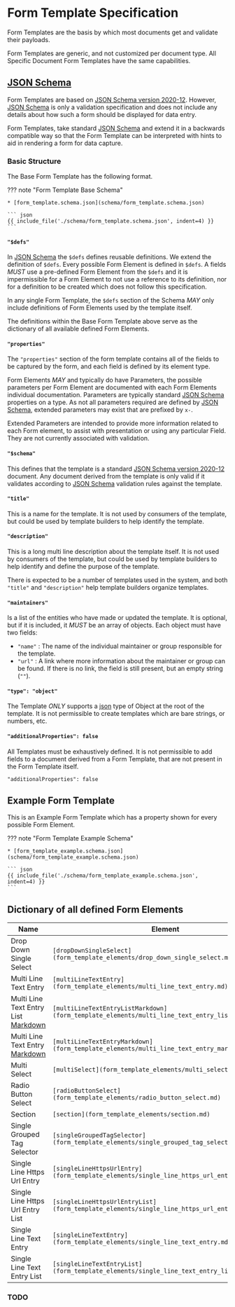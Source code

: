 # Form Template Specification

Form Templates are the basis by which most documents get and validate their payloads.

Form Templates are generic, and not customized per document type.
All Specific Document Form Templates have the same capabilities.

## [JSON Schema][JSON Schema-2020-12]

Form Templates are based on [JSON Schema version 2020-12][JSON Schema-2020-12].
However, [JSON Schema][JSON Schema-2020-12] is only a validation specification and does not
include any details about how such a form should be displayed for data entry.

Form Templates, take standard [JSON Schema][JSON Schema-2020-12] and extend it in a backwards compatible way
so that the Form Template can be interpreted with hints to aid in rendering a form
for data capture.

### Basic Structure

The Base Form Template has the following format.

<!-- markdownlint-disable max-one-sentence-per-line -->
??? note "Form Template Base Schema"

    * [form_template.schema.json](schema/form_template.schema.json)

    ``` json
    {{ include_file('./schema/form_template.schema.json', indent=4) }}
    ```
<!-- markdownlint-enable max-one-sentence-per-line -->

#### `"$defs"`

In [JSON Schema][JSON Schema-2020-12] the `$defs` defines reusable definitions.
We extend the definition of `$defs`.
Every possible Form Element is defined in `$defs`.
A fields *MUST* use a pre-defined Form Element from the `$defs` and
it is impermissible for a Form Element to not use a reference to its
definition, nor for a definition to be created which does not follow
this specification.

In any single Form Template, the `$defs` section of the Schema *MAY* only
include definitions of Form Elements used by the template itself.

The definitions within the Base Form Template above serve as the dictionary
of all available defined Form Elements.

#### `"properties"`

The `"properties"` section of the form template contains all of the fields
to be captured by the form, and each field is defined by its element type.

Form Elements *MAY* and typically do have Parameters, the possible parameters
per Form Element are documented with each Form Elements individual documentation.
Parameters are typically standard [JSON Schema][JSON Schema-2020-12] properties on a type.
As not all parameters required are defined by [JSON Schema][JSON Schema-2020-12], extended parameters may exist that
are prefixed by `x-`.

Extended Parameters are intended to provide more information related to each Form element,
to assist with presentation or using any particular Field.
They are not currently associated with validation.

#### `"$schema"`

This defines that the template is a standard [JSON Schema version 2020-12][JSON Schema-2020-12] document.
Any document derived from the template is only valid if it validates
according to [JSON Schema][JSON Schema-2020-12] validation rules against the template.

#### `"title"`

This is a name for the template.
It is not used by consumers of the template, but could be used by
template builders to help identify the template.

#### `"description"`

This is a long multi line description about the template itself.
It is not used by consumers of the template, but could be used by
template builders to help identify and define the purpose of the template.

There is expected to be a number of templates used in the system, and both
`"title"` and `"description"` help template builders organize templates.

#### `"maintainers"`

Is a list of the entities who have made or updated the template.
It is optional, but if it is included, it *MUST* be an array of objects.
Each object must have two fields:

* `"name"` : The name of the individual maintainer or group responsible for the template.
* `"url"` : A link where more information about the maintainer or group can be found.
    If there is no link, the field is still present, but an empty string (`""`).

#### `"type": "object"`

The Template *ONLY* supports a [json][RFC8259] type of Object at the root of the template.
It is not permissible to create templates which are bare strings, or numbers, etc.

#### `"additionalProperties": false`

All Templates must be exhaustively defined.
It is not permissible to add fields to a document derived from a Form Template,
that are not present in the Form Template itself.

`"additionalProperties": false`

## Example Form Template

This is an Example Form Template which has a property shown for every
possible Form Element.

<!-- markdownlint-disable max-one-sentence-per-line -->
??? note "Form Template Example Schema"

    * [form_template_example.schema.json](schema/form_template_example.schema.json)

    ``` json
    {{ include_file('./schema/form_template_example.schema.json', indent=4) }}
    ```
<!-- markdownlint-enable max-one-sentence-per-line -->

## Dictionary of all defined Form Elements

| Name | Element |
| --- | --- |
| Drop Down Single Select | `[dropDownSingleSelect](form_template_elements/drop_down_single_select.md)` |
| Multi Line Text Entry | `[multiLineTextEntry](form_template_elements/multi_line_text_entry.md)` |
| Multi Line Text Entry List [Markdown][CommonMark] | `[multiLineTextEntryListMarkdown](form_template_elements/multi_line_text_entry_list_markdown.md)` |
| Multi Line Text Entry [Markdown][CommonMark] | `[multiLineTextEntryMarkdown](form_template_elements/multi_line_text_entry_markdown.md)` |
| Multi Select | `[multiSelect](form_template_elements/multi_select.md)` |
| Radio Button Select | `[radioButtonSelect](form_template_elements/radio_button_select.md)` |
| Section | `[section](form_template_elements/section.md)` |
| Single Grouped Tag Selector | `[singleGroupedTagSelector](form_template_elements/single_grouped_tag_selector.md)` |
| Single Line Https Url Entry | `[singleLineHttpsUrlEntry](form_template_elements/single_line_https_url_entry.md)` |
| Single Line Https Url Entry List | `[singleLineHttpsUrlEntryList](form_template_elements/single_line_https_url_entry_list.md)` |
| Single Line Text Entry | `[singleLineTextEntry](form_template_elements/single_line_text_entry.md)` |
| Single Line Text Entry List | `[singleLineTextEntryList](form_template_elements/single_line_text_entry_list.md)` |

### TODO

[JSON Schema-2020-12]: https://json-schema.org/draft/2020-12
[CommonMark]: https://spec.commonmark.org/0.31.2/
[RFC8259]: https://www.rfc-editor.org/rfc/rfc8259.html
